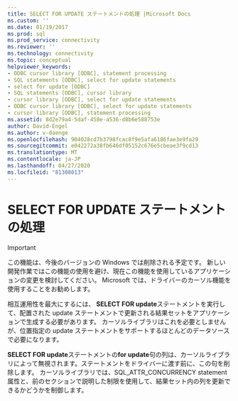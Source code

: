 ```yaml
---
title: SELECT FOR UPDATE ステートメントの処理 |Microsoft Docs
ms.custom: ''
ms.date: 01/19/2017
ms.prod: sql
ms.prod_service: connectivity
ms.reviewer: ''
ms.technology: connectivity
ms.topic: conceptual
helpviewer_keywords:
- ODBC cursor library [ODBC], statement processing
- SQL statements [ODBC], select for update statements
- select for update [ODBC]
- SQL statements [ODBC], cursor library
- cursor library [ODBC], select for update statements
- ODBC cursor library [ODBC], select for update statements
- cursor library [ODBC], statement processing
ms.assetid: 8d2e79a4-5daf-458e-a536-d8b6e588753e
author: David-Engel
ms.author: v-daenge
ms.openlocfilehash: 904028cd7b3798fcac8f9e5afa6186fae3e9fa29
ms.sourcegitcommit: e042272a38fb646df05152c676e5cbeae3f9cd13
ms.translationtype: MT
ms.contentlocale: ja-JP
ms.lasthandoff: 04/27/2020
ms.locfileid: "81308013"
---
```

# <a name="processing-select-for-update-statements"></a>SELECT FOR UPDATE ステートメントの処理
> [!IMPORTANT]  
>  この機能は、今後のバージョンの Windows では削除される予定です。 新しい開発作業ではこの機能の使用を避け、現在この機能を使用しているアプリケーションの変更を検討してください。 Microsoft では、ドライバーのカーソル機能を使用することをお勧めします。  
  
 相互運用性を最大にするには、 **SELECT FOR update**ステートメントを実行して、配置された update ステートメントで更新される結果セットをアプリケーションで生成する必要があります。 カーソルライブラリはこれを必要としませんが、位置指定の update ステートメントをサポートするほとんどのデータソースで必要になります。  
  
 **SELECT FOR update**ステートメントの**for update**句の列は、カーソルライブラリによって無視されます。ステートメントをドライバーに渡す前に、この句を削除します。 カーソルライブラリでは、SQL_ATTR_CONCURRENCY statement 属性と、前のセクションで説明した制限を使用して、結果セット内の列を更新できるかどうかを制御します。

